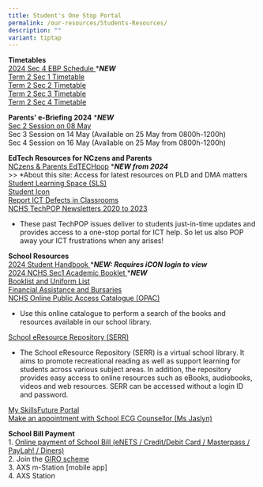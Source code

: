 ```yaml
---
title: Student's One Stop Portal
permalink: /our-resources/Students-Resources/
description: ""
variant: tiptap
---
```

<p><strong>Timetables</strong> 
<br><a href="https://drive.google.com/file/d/16pZJjoig9-KBPAmfKmAeYBQ31PQL4i3z/view?usp=drive_link" rel="noopener noreferrer nofollow" target="_blank">2024 Sec 4 EBP Schedule </a>*<strong><em>NEW</em></strong> 
<br><a href="https://drive.google.com/file/d/1QHvHTGwTd5YMJhDBc42IEFy_Pp6xMql4/view?usp=drive_link" rel="noopener noreferrer nofollow" target="_blank">Term 2 Sec 1 Timetable</a> 
<br><a href="https://drive.google.com/file/d/1R4X5L9Ot27v_mXzeJ8O2Ft3-XkLN_z3Z/view?usp=drive_link" rel="noopener noreferrer nofollow" target="_blank">Term 2 Sec 2 Timetable</a> 
<br><a href="https://drive.google.com/file/d/1SydKZCUdmPE9l6IHkeuo2uBMaDbu-DcY/view?usp=drive_link" rel="noopener noreferrer nofollow" target="_blank">Term 2 Sec 3 Timetable</a> 
<br><a href="https://drive.google.com/file/d/1EAGfxfifQgDFf7COjZWqlYA21mxvQhwE/view?usp=drive_link" rel="noopener noreferrer nofollow" target="_blank">Term 2 Sec 4 Timetable</a>
</p>
<p></p>
<p><strong>Parents' e-Briefing 2024</strong> *<strong><em>NEW</em></strong> 
<br><a href="https://www.nanchiauhigh.moe.edu.sg/sec2-parents-briefing-08-may-2024/" rel="noopener noreferrer nofollow" target="_blank">Sec 2 Session on 08 May</a> 
<br>Sec 3 Session on 14 May (Available on 25 May from 0800h-1200h)
<br>Sec 4 Session on 16 May (Available on 25 May from 0800h-1200h)</p>
<p></p>
<p><strong>EdTech Resources for NCzens and Parents</strong> 
<br><a href="https://sites.google.com/moe.edu.sg/nchs-edtechpop/home" rel="noopener noreferrer nofollow" target="_blank">NCzens &amp; Parents EdTECHpop</a> *<strong><em>NEW from 2024</em></strong> 
<br>&gt;&gt; *About this site: Access for latest resources on PLD and DMA
matters
<br><a href="https://learning.moe.edu.sg/" rel="noopener noreferrer nofollow" target="_blank">Student Learning Space (SLS)</a> 
<br><a href="https://workspace.google.com/dashboard" rel="noopener noreferrer nofollow" target="_blank">Student Icon</a> 
<br><a href="https://go.gov.sg/nchs-ict-defects" rel="noopener noreferrer nofollow" target="_blank">Report ICT Defects in Classrooms</a> 
<br><a href="https://www.google.com/url?q=https%3A%2F%2Fsites.google.com%2Fmoe.edu.sg%2Fnchs-create-curate-connect%2Ftechpop&amp;sa=D&amp;sntz=1&amp;usg=AOvVaw2Obot5AyPr9eJW12G_XD7s" rel="noopener noreferrer nofollow" target="_blank">NCHS TechPOP Newsletters 2020 to 2023</a>
</p>
<ul data-tight="true" class="tight">
<li>
<p>These past TechPOP issues deliver to students just-in-time updates and
provides access to a one-stop portal for ICT help. So let us also POP away
your ICT frustrations when any arises!</p>
</li>
</ul>
<p><strong>School Resources</strong> 
<br><a href="https://drive.google.com/drive/folders/1wu9OVEz7I4xxgH6IRVTTjInJEqMerZrR?usp=sharing" rel="noopener noreferrer nofollow" target="_blank">2024 Student Handbook </a>*<strong><em>NEW: Requires iCON login to view</em></strong> 
<br><a href="https://drive.google.com/file/d/1b8krxJ72j3lbUuS3nMbaOVWm7i0duxhD/view?usp=drive_link" rel="noopener noreferrer nofollow" target="_blank">2024 NCHS Sec1 Academic Booklet </a>*<strong><em>NEW</em></strong> 
<br><a href="https://drive.google.com/drive/folders/0B0NLoi7jhnNmc2RKRTF2bjVLTHM?usp=sharing" rel="noopener noreferrer nofollow" target="_blank">Booklist and Uniform List</a> 
<br><a href="https://www.nanchiauhigh.moe.edu.sg/Financial-Assistance-and-Bursaries/" rel="noopener noreferrer nofollow" target="_blank">Financial Assistance and Bursaries</a> 
<br><a href="https://www.google.com/url?q=https%3A%2F%2Fschoolibrary.moe.edu.sg%2Fnanchiauhigh%2Fcgi-bin%2Fspydus.exe%2FMSGTRN%2FWPAC%2FHOME&amp;sa=D&amp;sntz=1&amp;usg=AOvVaw0rI74OclwQ5RVSxfT5t-xL" rel="noopener noreferrer nofollow" target="_blank">NCHS Online Public Access Catalogue (OPAC)</a>
</p>
<ul data-tight="true" class="tight">
<li>
<p>Use this online catalogue to perform a search of the books and resources
available in our school library.</p>
</li>
</ul>
<p><a href="https://www.google.com/url?q=https%3A%2F%2Fschoolibrary.moe.edu.sg%2Feresourcessec%2Fcgi-bin%2Fspydus.exe%2FMSGTRN%2FWPAC%2FHOME&amp;sa=D&amp;sntz=1&amp;usg=AOvVaw0ymmJ06Cj8ZjuhPM4cilk1" rel="noopener noreferrer nofollow" target="_blank">School eResource Repository (SERR)</a>
</p>
<ul data-tight="true" class="tight">
<li>
<p>The School eResource Repository (SERR) is a virtual school library. It
aims to promote recreational reading as well as support learning for students
across various subject areas. In addition, the repository provides easy
access to online resources such as eBooks, audiobooks, videos and web resources.
SERR can be accessed without a login ID and password.</p>
</li>
</ul>
<p><a href="https://www.google.com/url?q=https%3A%2F%2Fwww.myskillsfuture.gov.sg%2Fcontent%2Fstudent%2Fen%2Fsecondary.html&amp;sa=D&amp;sntz=1&amp;usg=AOvVaw0WuL8c2C26ICwnoaEUyV39" rel="noopener noreferrer nofollow" target="_blank">My SkillsFuture Portal</a> 
<br><a href="http://go.gov.sg/nchs" rel="noopener noreferrer nofollow" target="_blank">Make an appointment with School ECG Counsellor (Ms Jaslyn)</a>
</p>
<p><strong>School Bill Payment</strong> 
<br>1. <a href="https://e-station.axs.com.sg/AXSOnline/external_apps/landing_page.php?bn=4ac28577e0795b27e2e52d9da0d1cc6444b109cee884cd66f9662a6e4e31d7c86e6d6da7d5662e1eadbcb2b3f811582e" rel="noopener noreferrer nofollow" target="_blank">Online payment of&nbsp;School Bill (eNETS / Credit/Debit Card / Masterpass / PayLah! / Diners)</a>&nbsp;
<br>2. Join the&nbsp;<a href="https://www.moe.gov.sg/financial-matters/fees/egiro" rel="noopener noreferrer nofollow" target="_blank">GIRO scheme</a> 
<br>3. AXS m-Station [mobile app]&nbsp;
<br>4. AXS Station&nbsp;</p>